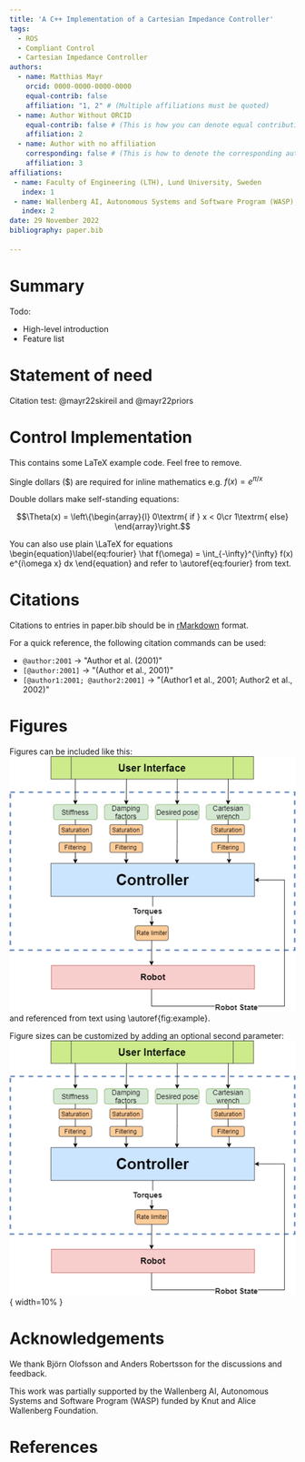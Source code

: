 ```yaml
---
title: 'A C++ Implementation of a Cartesian Impedance Controller'
tags:
  - ROS
  - Compliant Control
  - Cartesian Impedance Controller
authors:
  - name: Matthias Mayr
    orcid: 0000-0000-0000-0000
    equal-contrib: false
    affiliation: "1, 2" # (Multiple affiliations must be quoted)
  - name: Author Without ORCID
    equal-contrib: false # (This is how you can denote equal contributions between multiple authors)
    affiliation: 2
  - name: Author with no affiliation
    corresponding: false # (This is how to denote the corresponding author)
    affiliation: 3
affiliations:
 - name: Faculty of Engineering (LTH), Lund University, Sweden
   index: 1
 - name: Wallenberg AI, Autonomous Systems and Software Program (WASP), Sweden
   index: 2
date: 29 November 2022
bibliography: paper.bib

---
```


# Summary
Todo:
- High-level introduction
- Feature list

# Statement of need
Citation test: @mayr22skireil and @mayr22priors

# Control Implementation
This contains some LaTeX example code. Feel free to remove.

Single dollars ($) are required for inline mathematics e.g. $f(x) = e^{\pi/x}$

Double dollars make self-standing equations:

$$\Theta(x) = \left\{\begin{array}{l}
0\textrm{ if } x < 0\cr
1\textrm{ else}
\end{array}\right.$$

You can also use plain \LaTeX for equations
\begin{equation}\label{eq:fourier}
\hat f(\omega) = \int_{-\infty}^{\infty} f(x) e^{i\omega x} dx
\end{equation}
and refer to \autoref{eq:fourier} from text.

# Citations

Citations to entries in paper.bib should be in
[rMarkdown](http://rmarkdown.rstudio.com/authoring_bibliographies_and_citations.html)
format.

For a quick reference, the following citation commands can be used:
- `@author:2001`  ->  "Author et al. (2001)"
- `[@author:2001]` -> "(Author et al., 2001)"
- `[@author1:2001; @author2:2001]` -> "(Author1 et al., 2001; Author2 et al., 2002)"

# Figures

Figures can be included like this:
![Caption for example figure.\label{fig:example}](flowchart.png)
and referenced from text using \autoref{fig:example}.

Figure sizes can be customized by adding an optional second parameter:
![Caption for example figure.](flowchart.png){ width=10% }

# Acknowledgements

We thank Björn Olofsson and Anders Robertsson for the discussions and feedback.

This work was partially supported by the Wallenberg AI, Autonomous Systems and Software Program (WASP) funded by Knut and Alice Wallenberg Foundation.

# References